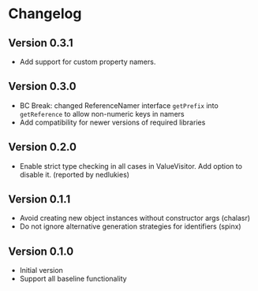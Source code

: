 # Changelog

## Version 0.3.1
* Add support for custom property namers.

## Version 0.3.0
* BC Break: changed ReferenceNamer interface `getPrefix` into `getReference` to allow non-numeric keys in namers 
* Add compatibility for newer versions of required libraries

## Version 0.2.0
* Enable strict type checking in all cases in ValueVisitor. Add option to disable it. (reported by nedlukies)

## Version 0.1.1
* Avoid creating new object instances without constructor args (chalasr)
* Do not ignore alternative generation strategies for identifiers (spinx)

## Version 0.1.0
* Initial version
* Support all baseline functionality